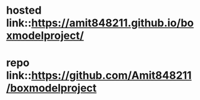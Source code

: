 # hosted link::https://amit848211.github.io/boxmodelproject/
# repo link::https://github.com/Amit848211/boxmodelproject
